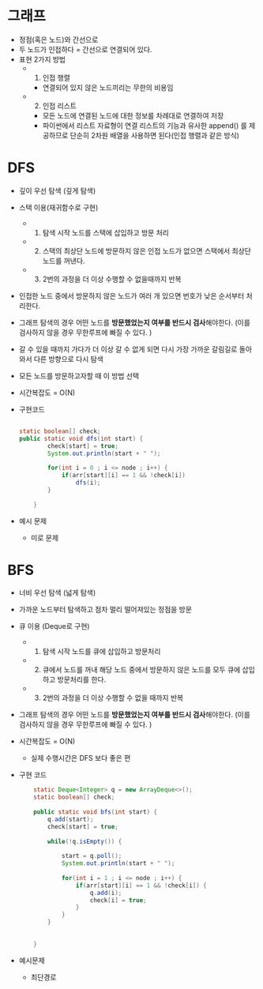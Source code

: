 # 그래프

- 정점(혹은 노드)와 간선으로
- 두 노드가 인접하다 = 간선으로 연결되어 있다.
- 표현 2가지 방법
    - 1) 인접 행렬
        - 연결되어 있지 않은 노드끼리는 무한의 비용임
    - 2) 인접 리스트
        - 모든 노드에 연결된 노드에 대한 정보를 차례대로 연결하여 저장
        - 파이썬에서 리스트 자료형이 연결 리스트의 기능과 유사한 append() 를 제공하므로 단순히 2차원 배열을 사용하면 된다(인접 행렬과 같은 방식)

# DFS

- 깊이 우선 탐색 (깊게 탐색)
- 스택 이용(재귀함수로 구현)
    - 1) 탐색 시작 노드를 스택에 삽입하고 방문 처리
    - 2) 스택의 최상단 노드에 방문하지 않은 인접 노드가 없으면 스택에서 최상단 노드를 꺼낸다.
    - 3) 2번의 과정을 더 이상 수행할 수 없을때까지 반복
- 인접한 노드 중에서 방문하지 않은 노드가 여러 개 있으면 번호가 낮은 순서부터 처리한다.
- 그래프 탐색의 경우 어떤 노드를 **방문했었는지 여부를 반드시 검사**해야한다. (이를 검사하지 않을 경우 무한루프에 빠질 수 있다. )
- 갈 수 있을 때까지 가다가 더 이상 갈 수 없게 되면 다시 가장 가까운 갈림길로 돌아와서 다른 방향으로 다시 탐색
- 모든 노드를 방문하고자할 때 이 방법 선택
- 시간복잡도 = O(N)
- 구현코드

    ```java
    
    static boolean[] check;
    public static void dfs(int start) {
    		check[start] = true;
    		System.out.println(start + " ");
    		
    		for(int i = 0 ; i <= node ; i++) {
    			if(arr[start][i] == 1 && !check[i])
    				dfs(i);
    		}
    		
    	}
    ```

- 예시 문제
    - 미로 문제

# BFS

- 너비 우선 탐색 (넓게 탐색)
- 가까운 노드부터 탐색하고 점차 멀리 떨어져있는 정점을 방문
- 큐 이용 (Deque로 구현)
    - 1) 탐색 시작 노드를 큐에 삽입하고 방문처리
    - 2) 큐에서 노드를 꺼내 해당 노드 중에서 방문하지 않은 노드를 모두 큐에 삽입하고 방문처리를 한다.
    - 3) 2번의 과정을 더 이상 수행할 수 없을 때까지 반복
- 그래프 탐색의 경우 어떤 노드를 **방문했었는지 여부를 반드시 검사**해야한다. (이를 검사하지 않을 경우 무한루프에 빠질 수 있다. )
- 시간복잡도 = O(N)
    - 실제 수행시간은 DFS 보다 좋은 편
- 구현 코드

    ```java
    	static Deque<Integer> q = new ArrayDeque<>();
    	static boolean[] check;
    	
    	public static void bfs(int start) {
    		q.add(start);
    		check[start] = true;
    		
    		while(!q.isEmpty()) {
    			
    			start = q.poll();
    			System.out.println(start + " ");
    			
    			for(int i = 1 ; i <= node ; i++) {
    				if(arr[start][i] == 1 && !check[i]) {
    					q.add(i);
    					check[i] = true;
    				}
    			}
    		}
    		
    		
    	}
    ```

- 예시문제
    - 최단경로